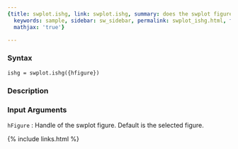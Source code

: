 ```yaml
---
{title: swplot.ishg, link: swplot.ishg, summary: does the swplot figure uses hgtransform,
  keywords: sample, sidebar: sw_sidebar, permalink: swplot_ishg.html, folder: swplot,
  mathjax: 'true'}

---
```


### Syntax

`ishg = swplot.ishg({hfigure})`

### Description



### Input Arguments

`hFigure`
: Handle of the swplot figure. Default is the selected
  figure.

{% include links.html %}
